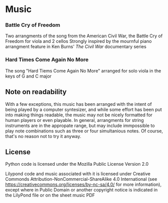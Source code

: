 # Music

### Battle Cry of Freedom
Two arrangments of the song from the American Civil War, the Battle Cry of Freedom for viola and 2 cellos
Strongly inspired by the mournful piano arrangment feature in Ken Burns' *The Civil War* documentary series

### Hard Times Come Again No More
The song "Hard Tiems Come Again No More" arranged for solo viola in the keys of G and C major

## Note on readability
With a few exceptions, this music has been arranged with the intent of being played by a computer syntesizer, and while some effort has been put into making things readable, the music may not be nicely formatted for human players or even playable. In general, arrangments for string instruments are in the appropate range, but may include immpossible to play note combinations such as three or four simultanious notes. Of course, that's no reason not to try it anyway. 

## License
Python code is licensed under the Mozilla Public License Version 2.0

Lilypond code and music associated with it is licensed under Creative Commonds Attribution-NonCommercial-ShareAlike 4.0 International (see https://creativecommons.org/licenses/by-nc-sa/4.0/ for more information), except where in Public Domain or another copyright notice is indicated in the LilyPond file or on the sheet music PDF
